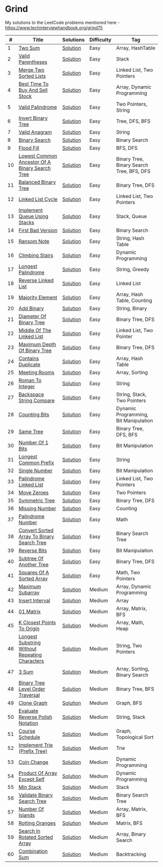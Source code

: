 # Grind

My solutions to the LeetCode problems mentioned here - https://www.techinterviewhandbook.org/grind75

| #  | Title                                                                                                                           | Solutions                                                                                                                                                | Difficulty | Tag                                       |
|----|---------------------------------------------------------------------------------------------------------------------------------|----------------------------------------------------------------------------------------------------------------------------------------------------------|------------|-------------------------------------------|
| 1  | [Two Sum](https://leetcode.com/problems/two-sum/)                                                                               | [Solution](https://github.com/ani03sha/Grind/blob/main/src/main/java/org/redquark/grind/problems/easy/TwoSum.java)                                       | Easy       | Array, HashTable                          |
| 2  | [Valid Parentheses](https://leetcode.com/problems/valid-parentheses/)                                                           | [Solution](https://github.com/ani03sha/Grind/blob/main/src/main/java/org/redquark/grind/problems/easy/ValidParentheses.java)                             | Easy       | Stack                                     |
| 3  | [Merge Two Sorted Lists](https://leetcode.com/problems/merge-two-sorted-lists/)                                                 | [Solution](https://github.com/ani03sha/Grind/blob/main/src/main/java/org/redquark/grind/problems/easy/MergeTwoSortedLists.java)                          | Easy       | Linked List, Two Pointers                 |
| 4  | [Best Time To Buy And Sell Stock](https://leetcode.com/problems/best-time-to-buy-and-sell-stock/)                               | [Solution](https://github.com/ani03sha/Grind/blob/main/src/main/java/org/redquark/grind/problems/easy/BestTimeToBuyAndSellStocks.java)                   | Easy       | Array, Dynamic Programming                |
| 5  | [Valid Palindrome](https://leetcode.com/problems/valid-palindrome/)                                                             | [Solution](https://github.com/ani03sha/Grind/blob/main/src/main/java/org/redquark/grind/problems/easy/ValidPalindrome.java)                              | Easy       | Two Pointers, String                      |
| 6  | [Invert Binary Tree](https://leetcode.com/problems/invert-binary-tree/)                                                         | [Solution](https://github.com/ani03sha/Grind/blob/main/src/main/java/org/redquark/grind/problems/easy/InvertBinaryTree.java)                             | Easy       | Tree, DFS, BFS                            |
| 7  | [Valid Anagram](https://leetcode.com/problems/valid-anagram/)                                                                   | [Solution](https://github.com/ani03sha/Grind/blob/main/src/main/java/org/redquark/grind/problems/easy/ValidAnagram.java)                                 | Easy       | String                                    |
| 8  | [Binary Search](https://leetcode.com/problems/binary-search/)                                                                   | [Solution](https://github.com/ani03sha/Grind/blob/main/src/main/java/org/redquark/grind/problems/easy/BinarySearch.java)                                 | Easy       | Binary Search                             |
| 9  | [Flood Fill](https://leetcode.com/problems/flood-fill/)                                                                         | [Solution](https://github.com/ani03sha/Grind/blob/main/src/main/java/org/redquark/grind/problems/easy/FloodFill.java)                                    | Easy       | BFS, DFS                                  |
| 10 | [Lowest Common Ancestor Of A Binary Search Tree](https://leetcode.com/problems/lowest-common-ancestor-of-a-binary-search-tree/) | [Solution](https://github.com/ani03sha/Grind/blob/main/src/main/java/org/redquark/grind/problems/easy/LowestCommonAncestorOfABinarySearchTree.java)      | Easy       | Binary Tree, Binary Search Tree, BFS, DFS |
| 11 | [Balanced Binary Tree](https://leetcode.com/problems/balanced-binary-tree/)                                                     | [Solution](https://github.com/ani03sha/Grind/blob/main/src/main/java/org/redquark/grind/problems/easy/BalancedBinaryTree.java)                           | Easy       | Binary Tree, DFS                          |
| 12 | [Linked List Cycle](https://leetcode.com/problems/linked-list-cycle/)                                                           | [Solution](https://github.com/ani03sha/Grind/blob/main/src/main/java/org/redquark/grind/problems/easy/LinkedListCycle.java)                              | Easy       | Linked List, Two Pointers                 |
| 13 | [Implement Queue Using Stacks](https://leetcode.com/problems/implement-queue-using-stacks/)                                     | [Solution](https://github.com/ani03sha/Grind/blob/main/src/main/java/org/redquark/grind/problems/easy/ImplementQueueUsingStacks.java)                    | Easy       | Stack, Queue                              |
| 14 | [First Bad Version](https://leetcode.com/problems/first-bad-version/)                                                           | [Solution](https://github.com/ani03sha/Grind/blob/main/src/main/java/org/redquark/grind/problems/easy/FirstBadVersion.java)                              | Easy       | Binary Search                             |
| 15 | [Ransom Note](https://leetcode.com/problems/ransom-note/)                                                                       | [Solution](https://github.com/ani03sha/Grind/blob/main/src/main/java/org/redquark/grind/problems/easy/RansomNote.java)                                   | Easy       | String, Hash Table                        |
| 16 | [Climbing Stairs](https://leetcode.com/problems/climbing-stairs/)                                                               | [Solution](https://github.com/ani03sha/Grind/blob/main/src/main/java/org/redquark/grind/problems/easy/ClimbingStairs.java)                               | Easy       | Dynamic Programming                       |
| 17 | [Longest Palindrome](https://leetcode.com/problems/longest-palindrome/)                                                         | [Solution](https://github.com/ani03sha/Grind/blob/main/src/main/java/org/redquark/grind/problems/easy/LongestPalindrome.java)                            | Easy       | String, Greedy                            |
| 18 | [Reverse Linked List](https://leetcode.com/problems/reverse-linked-list/)                                                       | [Solution](https://github.com/ani03sha/Grind/blob/main/src/main/java/org/redquark/grind/problems/easy/ReverseLinkedList.java)                            | Easy       | Linked List                               |
| 19 | [Majority Element](https://leetcode.com/problems/majority-element/)                                                             | [Solution](https://github.com/ani03sha/Grind/blob/main/src/main/java/org/redquark/grind/problems/easy/MajorityElement.java)                              | Easy       | Array, Hash Table, Counting               |
| 20 | [Add Binary](https://leetcode.com/problems/add-binary/)                                                                         | [Solution](https://github.com/ani03sha/Grind/blob/main/src/main/java/org/redquark/grind/problems/easy/AddBinary.java)                                    | Easy       | String, Binary                            |
| 21 | [Diameter Of Binary Tree](https://leetcode.com/problems/diameter-of-binary-tree/)                                               | [Solution](https://github.com/ani03sha/Grind/blob/main/src/main/java/org/redquark/grind/problems/easy/DiameterOfBinaaryTree.java)                        | Easy       | Binary Tree, DFS                          |
| 22 | [Middle Of The Linked List](https://leetcode.com/problems/middle-of-the-linked-list/)                                           | [Solution](https://github.com/ani03sha/Grind/blob/main/src/main/java/org/redquark/grind/problems/easy/MiddleOfTheLinkedList.java)                        | Easy       | Linked List, Two Pointer                  |
| 23 | [Maximum Depth Of Binary Tree](https://leetcode.com/problems/maximum-depth-of-binary-tree/)                                     | [Solution](https://github.com/ani03sha/Grind/blob/main/src/main/java/org/redquark/grind/problems/easy/MaximumDepthOfBinaryTree.java)                     | Easy       | Binary Tree, DFS                          |
| 24 | [Contains Duplicate](https://leetcode.com/problems/contains-duplicate)                                                          | [Solution](https://github.com/ani03sha/Grind/blob/main/src/main/java/org/redquark/grind/problems/easy/ContainsDuplicate.java)                            | Easy       | Array, Hash Table                         |
| 25 | [Meeting Rooms](https://leetcode.com/problems/meeting-rooms)                                                                    | [Solution](https://github.com/ani03sha/Grind/blob/main/src/main/java/org/redquark/grind/problems/easy/MeetingRooms.java)                                 | Easy       | Array, Sorting                            |
| 26 | [Roman To Integer](https://leetcode.com/problems/roman-to-integer/)                                                             | [Solution](https://github.com/ani03sha/Grind/blob/main/src/main/java/org/redquark/grind/problems/easy/RomanToInteger.java)                               | Easy       | String                                    |
| 27 | [Backspace String Compare](https://leetcode.com/problems/backspace-string-compare)                                              | [Solution](https://github.com/ani03sha/Grind/blob/main/src/main/java/org/redquark/grind/problems/easy/BackspaceStringCompare.java)                       | Easy       | String, Stack, Two Pointers               |
| 28 | [Counting Bits](https://leetcode.com/problems/counting-bits/)                                                                   | [Solution](https://github.com/ani03sha/Grind/blob/main/src/main/java/org/redquark/grind/problems/easy/CountingBits.java)                                 | Easy       | Dynamic Programming, Bit Manipulation     |
| 29 | [Same Tree](https://leetcode.com/problems/same-tree)                                                                            | [Solution](https://github.com/ani03sha/Grind/blob/main/src/main/java/org/redquark/grind/problems/easy/SameTree.java)                                     | Easy       | Binary Tree, DFS, BFS                     |
| 30 | [Number Of 1 Bits](https://leetcode.com/problems/number-of-1-bits/)                                                             | [Solution](https://github.com/ani03sha/Grind/blob/main/src/main/java/org/redquark/grind/problems/easy/NumberOf1Bits.java)                                | Easy       | Bit Manipulation                          |
| 31 | [Longest Common Prefix](https://leetcode.com/problems/longest-common-prefix/)                                                   | [Solution](https://github.com/ani03sha/Grind/blob/main/src/main/java/org/redquark/grind/problems/easy/LongestCommonPrefix.java)                          | Easy       | String                                    |
| 32 | [Single Number](https://leetcode.com/problems/single-number/)                                                                   | [Solution](https://github.com/ani03sha/Grind/blob/main/src/main/java/org/redquark/grind/problems/easy/SingleNumber.java)                                 | Easy       | Bit Manipulation                          |
| 33 | [Palindrome Linked List](https://leetcode.com/problems/palindrome-linked-list/)                                                 | [Solution](https://github.com/ani03sha/Grind/blob/main/src/main/java/org/redquark/grind/problems/easy/PalindromeLinkedList.java)                         | Easy       | Linked List, Two Pointers                 |
| 34 | [Move Zeroes](https://leetcode.com/problems/move-zeroes/)                                                                       | [Solution](https://github.com/ani03sha/Grind/blob/main/src/main/java/org/redquark/grind/problems/easy/MoveZeroes.java)                                   | Easy       | Two Pointers                              |
| 35 | [Symmetric Tree](https://leetcode.com/problems/symmetric-tree/)                                                                 | [Solution](https://github.com/ani03sha/Grind/blob/main/src/main/java/org/redquark/grind/problems/easy/SymmetricTree.java)                                | Easy       | Binary Tree, DFS                          |
| 36 | [Missing Number](https://leetcode.com/problems/missing-number/)                                                                 | [Solution](https://github.com/ani03sha/Grind/blob/main/src/main/java/org/redquark/grind/problems/easy/MissingNumber.java)                                | Easy       | Counting                                  |
| 37 | [Palindrome Number](https://leetcode.com/problems/palindrome-number/)                                                           | [Solution](https://github.com/ani03sha/Grind/blob/main/src/main/java/org/redquark/grind/problems/easy/PalindromeNumber.java)                             | Easy       | Math                                      |
| 38 | [Convert Sorted Array To Binary Search Tree](https://leetcode.com/problems/convert-sorted-array-to-binary-search-tree/)         | [Solution](https://github.com/ani03sha/Grind/blob/main/src/main/java/org/redquark/grind/problems/easy/ConvertSortedArrayToBinarySearchTree.java)         | Easy       | Binary Search Tree                        |
| 39 | [Reverse Bits](https://leetcode.com/problems/reverse-bits/)                                                                     | [Solution](https://github.com/ani03sha/Grind/blob/main/src/main/java/org/redquark/grind/problems/easy/ReverseBits.java)                                  | Easy       | Bit Manipulation                          |
| 40 | [Subtree Of Another Tree](https://leetcode.com/problems/subtree-of-another-tree/)                                               | [Solution](https://github.com/ani03sha/Grind/blob/main/src/main/java/org/redquark/grind/problems/easy/SubtreeOfAnotherTree.java)                         | Easy       | Binary Tree, DFS                          |
| 41 | [Squares Of A Sorted Array](https://leetcode.com/problems/squares-of-a-sorted-array/)                                           | [Solution](https://github.com/ani03sha/Grind/blob/main/src/main/java/org/redquark/grind/problems/easy/SquaresOfASortedArray.java)                        | Easy       | Math, Two Pointers                        |
| 42 | [Maximum Subarray](https://leetcode.com/problems/maximum-subarray/)                                                             | [Solution](https://github.com/ani03sha/Grind/blob/main/src/main/java/org/redquark/grind/problems/medium/MaximumSubarray.java)                            | Medium     | Array, Dynamic Programming                |
| 43 | [Insert Interval](https://leetcode.com/problems/insert-interval/)                                                               | [Solution](https://github.com/ani03sha/Grind/blob/main/src/main/java/org/redquark/grind/problems/medium/InsertInterval.java)                             | Medium     | Array                                     |
| 44 | [01 Matrix](https://leetcode.com/problems/01-matrix/)                                                                           | [Solution](https://github.com/ani03sha/Grind/blob/main/src/main/java/org/redquark/grind/problems/medium/ZeroOneMatrix.java)                              | Medium     | Array, Matrix, BFS                        |
| 45 | [K Closest Points To Origin](https://leetcode.com/problems/k-closest-points-to-origin/)                                         | [Solution](https://github.com/ani03sha/Grind/blob/main/src/main/java/org/redquark/grind/problems/medium/KClosestPointsToOrigin.java)                     | Medium     | Array, Math, Heap                         |
| 46 | [Longest Substring Without Repeating Characters](https://leetcode.com/problems/longest-substring-without-repeating-characters/) | [Solution](https://github.com/ani03sha/Grind/blob/main/src/main/java/org/redquark/grind/problems/medium/LongestSubstringWithoutRepeatingCharacters.java) | Medium     | String, Two Pointers                      |
| 47 | [3 Sum](https://leetcode.com/problems/3sum/)                                                                                    | [Solution](https://github.com/ani03sha/Grind/blob/main/src/main/java/org/redquark/grind/problems/medium/ThreeSum.java)                                   | Medium     | Array, Sorting, Binary Search             |
| 48 | [Binary Tree Level Order Traversal](https://leetcode.com/problems/binary-tree-level-order-traversal/)                           | [Solution](https://github.com/ani03sha/Grind/blob/main/src/main/java/org/redquark/grind/problems/medium/BinaryTreeLevelOrderTraversal.java)              | Medium     | Binary Tree, BFS                          |
| 49 | [Clone Graph](https://leetcode.com/problems/clone-graph/)                                                                       | [Solution](https://github.com/ani03sha/Grind/blob/main/src/main/java/org/redquark/grind/problems/medium/CloneGraph.java)                                 | Medium     | Graph, BFS                                |
| 50 | [Evaluate Reverse Polish Notation](https://leetcode.com/problems/evaluate-reverse-polish-notation/)                             | [Solution](https://github.com/ani03sha/Grind/blob/main/src/main/java/org/redquark/grind/problems/medium/EvaluateReversePolishNotation.java)              | Medium     | String, Stack                             |
| 51 | [Course Schedule](https://leetcode.com/problems/course-schedule/)                                                               | [Solution](https://github.com/ani03sha/Grind/blob/main/src/main/java/org/redquark/grind/problems/medium/CourseSchedule.java)                             | Medium     | Graph, Topological Sort                   |
| 52 | [Implement Trie (Prefix Tree)](https://leetcode.com/problems/implement-trie-prefix-tree/)                                       | [Solution](https://github.com/ani03sha/Grind/blob/main/src/main/java/org/redquark/grind/problems/medium/ImplementTrie.java)                              | Medium     | Trie                                      |
| 53 | [Coin Change](https://leetcode.com/problems/coin-change/)                                                                       | [Solution](https://github.com/ani03sha/Grind/blob/main/src/main/java/org/redquark/grind/problems/medium/CoinChange.java)                                 | Medium     | Dynamic Programming                       |
| 54 | [Product Of Array Except Self](https://leetcode.com/problems/product-of-array-except-self/)                                     | [Solution](https://github.com/ani03sha/Grind/blob/main/src/main/java/org/redquark/grind/problems/medium/ProductOfArrayExceptSelf.java)                   | Medium     | Dynamic Programming                       |
| 55 | [Min Stack](https://leetcode.com/problems/min-stack/)                                                                           | [Solution](https://github.com/ani03sha/Grind/blob/main/src/main/java/org/redquark/grind/problems/medium/MinStack.java)                                   | Medium     | Stack                                     |
| 56 | [Validate Binary Search Tree](https://leetcode.com/problems/validate-binary-search-tree/)                                       | [Solution](https://github.com/ani03sha/Grind/blob/main/src/main/java/org/redquark/grind/problems/medium/ValidateBinarySearchTree.java)                   | Medium     | Binary Search Tree                        |
| 57 | [Number Of Islands](https://leetcode.com/problems/number-of-islands/)                                                           | [Solution](https://github.com/ani03sha/Grind/blob/main/src/main/java/org/redquark/grind/problems/medium/NumberOfIslands.java)                            | Medium     | Array, Matrix, BFS                        |
| 58 | [Rotting Oranges](https://leetcode.com/problems/rotting-oranges/)                                                               | [Solution](https://github.com/ani03sha/Grind/blob/main/src/main/java/org/redquark/grind/problems/medium/RottingOranges.java)                             | Medium     | Matrix, BFS                               |
| 59 | [Search In Rotated Sorted Array](https://leetcode.com/problems/search-in-rotated-sorted-array/)                                 | [Solution](https://github.com/ani03sha/Grind/blob/main/src/main/java/org/redquark/grind/problems/medium/SearchInRotatedSortedArray.java)                 | Medium     | Array, Binary Search                      |
| 60 | [Combination Sum](https://leetcode.com/problems/combination-sum/)                                                               | [Solution](https://github.com/ani03sha/Grind/blob/main/src/main/java/org/redquark/grind/problems/medium/CombinationSum.java)                             | Medium     | Backtracking                              |